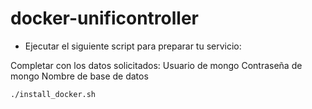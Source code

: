 # docker-unificontroller

* Ejecutar el siguiente script para preparar tu servicio:

Completar con los datos solicitados:
Usuario de mongo
Contraseña de mongo
Nombre de base de datos

```bash
./install_docker.sh
```
